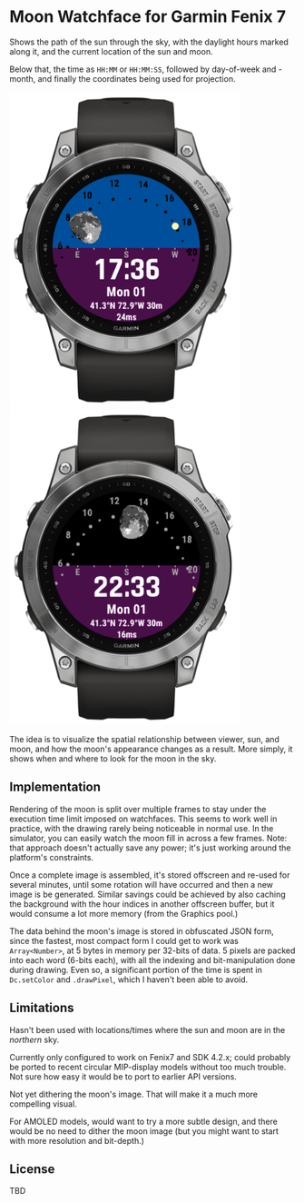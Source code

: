 # Moon Watchface for Garmin Fenix 7

Shows the path of the sun through the sky, with the daylight hours marked along it,
and the current location of the sun and moon.

Below that, the time as `HH:MM` or `HH:MM:SS`, followed by day-of-week and -month,
and finally the coordinates being used for projection.

<img src="screenshot-day.png" width=405 height=556 alt="Watchface: Day">
<img src="screenshot-night.png" width=405 height=556 alt="Watchface: Night">

The idea is to visualize the spatial relationship between viewer, sun, and moon, and how
the moon's appearance changes as a result. More simply, it shows when and where to look for the moon
in the sky.


## Implementation

Rendering of the moon is split over multiple frames to stay under the execution time limit imposed
on watchfaces. This seems to work well in practice, with the drawing rarely being noticeable in
normal use. In the simulator, you can easily watch the moon fill in across a few frames.
Note: that approach doesn't actually save any power; it's just working around the platform's
constraints.

Once a complete image is assembled, it's stored offscreen and re-used for several minutes,
until some rotation will have occurred and then a new image is be generated. Similar savings
could be achieved by also caching the background with the hour indices in another offscreen buffer,
but it would consume a lot more memory (from the Graphics pool.)

The data behind the moon's image is stored in obfuscated JSON form, since the fastest, most
compact form I could get to work was `Array<Number>`, at 5 bytes in memory per 32-bits of data.
5 pixels are packed into each word (6-bits each), with all the indexing and bit-manipulation
done during drawing. Even so, a significant portion of the time is spent in `Dc.setColor` and
`.drawPixel`, which I haven't been able to avoid.


## Limitations

Hasn't been used with locations/times where the sun and moon are in the *northern* sky.

Currently only configured to work on Fenix7 and SDK 4.2.x; could probably be ported to recent
circular MIP-display models without too much trouble. Not sure how easy it would be to port to
earlier API versions.

Not yet dithering the moon's image. That will make it a much more compelling visual.

For AMOLED models, would want to try a more subtle design, and there would be no need to dither
the moon image (but you might want to start with more resolution and bit-depth.)


## License

TBD
